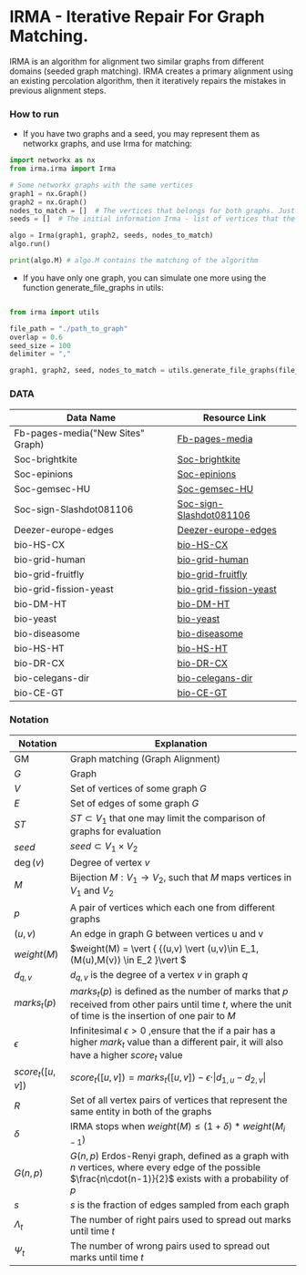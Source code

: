 # IRMA - Iterative Repair For Graph Matching.

IRMA is an algorithm for alignment two similar graphs from different domains (seeded graph matching).
IRMA creates a primary alignment using an existing percolation algorithm, then it iteratively repairs the mistakes in
previous alignment steps. 


### How to run
* If you have two graphs and a seed, you may represent them as networkx graphs, and use Irma for matching:

```python
import networkx as nx
from irma.irma import Irma

# Some networkx graphs with the same vertices
graph1 = nx.Graph() 
graph2 = nx.Graph()
nodes_to_match = []  # The vertices that belongs for both graphs. Just for statistics
seeds = []  # The initial information Irma - list of vertices that the algorithm will use as already aligned vertices. 

algo = Irma(graph1, graph2, seeds, nodes_to_match)
algo.run()

print(algo.M) # algo.M contains the matching of the algorithm
```

* If you have only one graph, you can simulate one more using the function generate_file_graphs in utils:

```python

from irma import utils

file_path = "./path_to_graph"
overlap = 0.6
seed_size = 100
delimiter = ","

graph1, graph2, seed, nodes_to_match = utils.generate_file_graphs(file_path, overlap, seed_size, delimiter=delimiter)
```
### DATA

| Data Name | Resource Link |
|-----------|---------------|
| Fb-pages-media("New Sites" Graph)    | [Fb-pages-media](https://snap.stanford.edu/data/gemsec-Facebook.html) |
| Soc-brightkite    | [Soc-brightkite](http://networkrepository.com/soc-brightkite.php) |
| Soc-epinions    | [Soc-epinions](http://networkrepository.com/soc-epinions.php) |
| Soc-gemsec-HU    | [Soc-gemsec-HU](http://networkrepository.com/soc-gemsec-HU.php) |
| Soc-sign-Slashdot081106    | [Soc-sign-Slashdot081106](http://networkrepository.com/soc-sign-Slashdot081106.php) |
| Deezer-europe-edges    | [Deezer-europe-edges](http://snap.stanford.edu/data/feather-deezer-social.html) |
| bio-HS-CX    | [bio-HS-CX](https://networkrepository.com/bio-HS-CX.php) |
| bio-grid-human    | [bio-grid-human](https://networkrepository.com/bio-grid-human.php) |
| bio-grid-fruitfly    | [bio-grid-fruitfly](https://networkrepository.com/bio-grid-fruitfly.php) |
| bio-grid-fission-yeast    | [bio-grid-fission-yeast](https://networkrepository.com/bio-grid-fission-yeast.php) |
| bio-DM-HT    | [bio-DM-HT](https://networkrepository.com/bio-DM-HT.php) |
| bio-yeast    | [bio-yeast](https://networkrepository.com/bio-yeast.php) |
| bio-diseasome    | [bio-diseasome](https://networkrepository.com/bio-diseasome.php) |
| bio-HS-HT    | [bio-HS-HT](https://networkrepository.com/bio-HS-HT.php) |
| bio-DR-CX    | [bio-DR-CX](https://networkrepository.com/bio-DR-CX.php) |
| bio-celegans-dir    | [bio-celegans-dir](https://networkrepository.com/bio-celegans-dir.php) |
| bio-CE-GT    | [bio-CE-GT](https://networkrepository.com/bio-CE-GT.php) |

### Notation

| Notation | Explanation |
|-----------|---------------|
| GM   | Graph matching (Graph Alignment) |
| $G$   | Graph |
| $V$   | Set of vertices of some graph $G$ |
| $E$   | Set of edges of some graph $G$ |
| $ST$   | $ST \subset V_1$ that one may limit the comparison of graphs for evaluation |
| $seed$   | $seed \subset V_1 \times V_2$ |
| $\deg(v)$   | Degree of vertex $v$ |
| $M$   | Bijection $M: V_1 \rightarrow V_2$, such that $M$ maps vertices in $V_1$ and $V_2$ |
| $p$   | A pair of vertices which each one from different graphs |
| $(u,v)$   | An edge in graph G between vertices u and v |
| $weight(M)$   | $weight(M) = \vert \{ \{(u,v) \vert (u,v)\in E_1, (M(u),M(v)) \in E_2 \}\vert $ |
| $d_{q,v}$   | $d_{q,v}$ is the degree of a vertex $v$ in graph $q$ |
| $marks_t(p)$   | $marks_t(p)$ is defined as the number of marks that $p$ received from other pairs until time $t$, where the unit of time is the insertion of one pair to $M$ |
| $\epsilon$   | Infinitesimal $\epsilon > 0$ ,ensure that the if a pair has a higher $mark_t$ value than a different pair, it will also have a higher $score_t$ value |
| $score_t([u,v])$   | $score_t([u,v]) = marks_t([u,v]) - \epsilon \cdot \vert d_{1,u} - d_{2,v} \vert$ |
| $R$   | Set of all vertex pairs of vertices that represent the same entity in both of the graphs |
| $\delta$   | IRMA stops when $weight(M) \leq (1+ \delta)*weight(M_{i-1})$ |
| $G(n,p)$   | $G(n,p)$ Erdos-Renyi graph, defined as a graph with $n$ vertices, where every edge of the possible $\frac{n\cdot(n-1)}{2}$ exists with a probability of $p$ |
| $s$   | $s$ is the fraction of edges sampled from each graph |
| $\Lambda_t$   | The number of right pairs used to spread out marks until time $t$ |
| $\Psi_t$   | The number of wrong pairs used to spread out marks until time $t$ |

[//]: # (This project meant to enable restoring all experiments done in IRMA paper.)

[//]: # ()
[//]: # (The code makes use of several packages as:)

[//]: # (networkx, random, matplotlib, math, numpy, json, pprint, time, threading, functools.)

[//]: # (All can be installed using pip.)

[//]: # ()
[//]: # (1. myQueue.py is an implementation to priority-queue that used along the algorithm.)

[//]: # ()
[//]: # (2. utils.py implements some function, mostly to initilize data sets for the algorithm based on config.json)

[//]: # ()
[//]: # (3. data.7z need to be extracted such that 'data' directory is in the same directory as IRMA.py, and inside are 6 files.)

[//]: # ()
[//]: # (4. config.json control several parameters for the algorithm:)

[//]: # (   - nodes: determine the amount nodes in the source graph. used only when use_file_graph = False.)

[//]: # (   - avg_deg: determine the amount edges in the source graph. used only when use_file_graph = False.)

[//]: # (   - seed_size: determine the size of the seed to use.)

[//]: # (   - graphs-overlap: determine the S used to sample graphs from the source graph &#40;as explained in the paper&#41;)

[//]: # (   - smooth: used during research for pretty plots.)

[//]: # (   - parallel: determine if use the parallel version.)

[//]: # (   - threads: only relevant if parallel = True)

[//]: # (   - evaluate_prints: control prints along IRMA's run.)

[//]: # (   - use_file_graph: control if use one of the graphs in 'data' as a source or either use a fully simulated graphs.)

[//]: # (   - graph_number: a value in range 0-5 to choose which graph to use among those in 'file_graphs' field.)

[//]: # (   - file_graphs: DO NOT TOUCH. list of all graphs in 'data' director.)

[//]: # (   - graphs_directory: DO NOT TOUCH. path to the file graphs.)

[//]: # (   - file_graph_name: DO NOT TOUCH. used in the code to keep the file_graph's name.)

[//]: # (   - plot_dir: used during research for printing plots.)

[//]: # (   - draw_dir: the code enable to embed the graph and print it. currently the relevant code is in comment.)

[//]: # ()
[//]: # (5. shoval.7z: If wants to use the ability of draw_dir , this file need to be extracted such that 'shoval' directory is in thr same directory as IRMA.py.)

[//]: # (then remove the comment from the relevant import in utils.py and three lines in the 'run_IRMA' function.)

[//]: # ()
[//]: # (6. IRMA.py is the main logic of our algorithm.)

[//]: # (   It starts by generating the data graphs for the algorithm &#40;lines 455-468&#41;)

[//]: # (   and then initilizes IRMA object and perform run_IRMA&#40;&#41;. This function)

[//]: # (   control the pipline of running first EWS and latter the repairing-iterations.)

[//]: # (   notice that 'evaluate' function is called after each iteration &#40;including EWS&#41;)

[//]: # (   to print the status of our current map. )

[//]: # (   The code prints by itself all measures that have been used in the paper. )

[//]: # (   the implementation of 'repairing iteration' is a bit complicated but there is no reason to fully understand it in order to run IRMA. )
